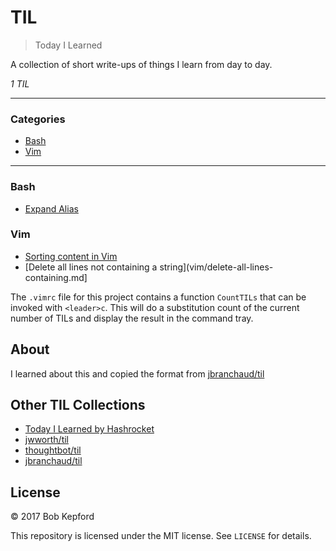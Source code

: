 # TIL

> Today I Learned

A collection of short write-ups of things I learn from day to day.

*1 TIL*

---

### Categories

* [Bash](#bash)
* [Vim](#vim)

---

### Bash

- [Expand Alias](bash/expand-alias.md)

### Vim

- [Sorting content in Vim](vim/sorting-content.md)
- [Delete all lines not containing a string](vim/delete-all-lines-containing.md]

The `.vimrc` file for this project contains a function `CountTILs` that can
be invoked with `<leader>c`. This will do a substitution count of the
current number of TILs and display the result in the command tray.

## About

I learned about this and copied the format from [jbranchaud/til](https://github.com/jbranchaud/til)

## Other TIL Collections

* [Today I Learned by Hashrocket](https://til.hashrocket.com)
* [jwworth/til](https://github.com/jwworth/til)
* [thoughtbot/til](https://github.com/thoughtbot/til)
* [jbranchaud/til](https://github.com/jbranchaud/til)

## License

&copy; 2017 Bob Kepford

This repository is licensed under the MIT license. See `LICENSE` for
details.
